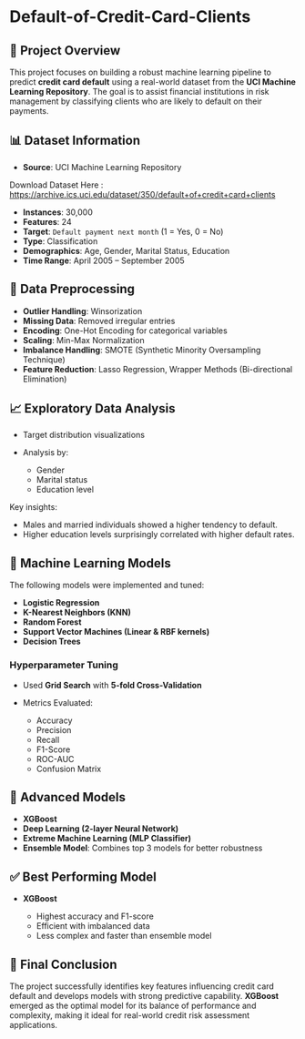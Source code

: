 # Default-of-Credit-Card-Clients

## 🧠 Project Overview

This project focuses on building a robust machine learning pipeline to predict **credit card default** using a real-world dataset from the **UCI Machine Learning Repository**. The goal is to assist financial institutions in risk management by classifying clients who are likely to default on their payments.

## 📊 Dataset Information

* **Source**: UCI Machine Learning Repository

Download Dataset Here : https://archive.ics.uci.edu/dataset/350/default+of+credit+card+clients
* **Instances**: 30,000
* **Features**: 24
* **Target**: `Default payment next month` (1 = Yes, 0 = No)
* **Type**: Classification
* **Demographics**: Age, Gender, Marital Status, Education
* **Time Range**: April 2005 – September 2005

## 🧹 Data Preprocessing

* **Outlier Handling**: Winsorization
* **Missing Data**: Removed irregular entries
* **Encoding**: One-Hot Encoding for categorical variables
* **Scaling**: Min-Max Normalization
* **Imbalance Handling**: SMOTE (Synthetic Minority Oversampling Technique)
* **Feature Reduction**: Lasso Regression, Wrapper Methods (Bi-directional Elimination)

## 📈 Exploratory Data Analysis

* Target distribution visualizations
* Analysis by:

  * Gender
  * Marital status
  * Education level

Key insights:

* Males and married individuals showed a higher tendency to default.
* Higher education levels surprisingly correlated with higher default rates.

## 🤖 Machine Learning Models

The following models were implemented and tuned:

* **Logistic Regression**
* **K-Nearest Neighbors (KNN)**
* **Random Forest**
* **Support Vector Machines (Linear & RBF kernels)**
* **Decision Trees**

### Hyperparameter Tuning

* Used **Grid Search** with **5-fold Cross-Validation**
* Metrics Evaluated:

  * Accuracy
  * Precision
  * Recall
  * F1-Score
  * ROC-AUC
  * Confusion Matrix

## 🚀 Advanced Models

* **XGBoost**
* **Deep Learning (2-layer Neural Network)**
* **Extreme Machine Learning (MLP Classifier)**
* **Ensemble Model**: Combines top 3 models for better robustness

## ✅ Best Performing Model

* **XGBoost**

  * Highest accuracy and F1-score
  * Efficient with imbalanced data
  * Less complex and faster than ensemble model

## 🏁 Final Conclusion

The project successfully identifies key features influencing credit card default and develops models with strong predictive capability. **XGBoost** emerged as the optimal model for its balance of performance and complexity, making it ideal for real-world credit risk assessment applications.


